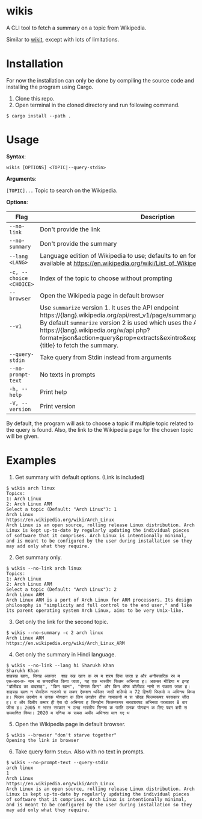 # wikis
A CLI tool to fetch a summary on a topic from Wikipedia.

Similar to [wikit](https://github.com/KorySchneider/wikit), except with lots of limitations.
# Installation
For now the installation can only be done by compiling the source code and installing the program using Cargo.
1. Clone this repo.
2. Open terminal in the cloned directory and run following command.
```
$ cargo install --path .
```
# Usage
**Syntax**: 

``wikis [OPTIONS] <TOPIC|--query-stdin>``

**Arguments**:

`[TOPIC]...`    Topic to search on the Wikipedia.

**Options**:

| Flag                    | Description                                                                                                                                                                                                                                                                                                                                                     |
| ----------------------- | --------------------------------------------------------------------------------------------------------------------------------------------------------------------------------------------------------------------------------------------------------------------------------------------------------------------------------------------------------------- |
| `--no-link`             | Don't provide the link                                                                                                                                                                                                                                                                                                                                          |
| `--no-summary`          | Don't provide the summary                                                                                                                                                                                                                                                                                                                                       |
| `--lang <LANG>`         | Language edition of Wikipedia to use; defaults to en for English; Language code available at https://en.wikipedia.org/wiki/List_of_Wikipedias#Active_editions                                                                                                                                                                                                   |
| `-c, --choice <CHOICE>` | Index of the topic to choose without prompting                                                                                                                                                                                                                                                                                                                  |
| `--browser`             | Open the Wikipedia page in default browser                                                                                                                                                                                                                                                                                                                      |
| `--v1`                  | Use `summarize` version 1. It uses the API endpoint https://{lang}.wikipedia.org/api/rest_v1/page/summary/{title} to fetch the summary. By default `summarize` version 2 is used which uses the API endpoint https://{lang}.wikipedia.org/w/api.php?format=json&action=query&prop=extracts&exintro&explaintext&redirects=1&titles={title} to fetch the summary. |
| `--query-stdin`         | Take query from Stdin instead from arguments                                                                                                                                                                                                                                                                                                                    |
| `--no-prompt-text`      | No texts in prompts                                                                                                                                                                                                                                                                                                                                             |
| `-h, --help`            | Print help                                                                                                                                                                                                                                                                                                                                                      |
| `-V, --version`         | Print version                                                                                                                                                                                                                                                                                                                                                   |

By default, the program will ask to choose a topic if multiple topic related to the query is found. Also, the link to the Wikipedia page for the chosen topic will be given.
# Examples
1. Get summary with default options. (Link is included)
```
$ wikis arch linux
Topics:
1: Arch Linux
2: Arch Linux ARM
Select a topic (Default: "Arch Linux"): 1
Arch Linux
https://en.wikipedia.org/wiki/Arch_Linux
Arch Linux is an open source, rolling release Linux distribution. Arch Linux is kept up-to-date by regularly updating the individual pieces of software that it comprises. Arch Linux is intentionally minimal, and is meant to be configured by the user during installation so they may add only what they require.
```

2. Get summary only.
```
$ wikis --no-link arch linux
Topics:
1: Arch Linux
2: Arch Linux ARM
Select a topic (Default: "Arch Linux"): 2
Arch Linux ARM
Arch Linux ARM is a port of Arch Linux for ARM processors. Its design philosophy is "simplicity and full control to the end user," and like its parent operating system Arch Linux, aims to be very Unix-like.
```

3. Get only the link for the second topic.
```
$ wikis --no-summary -c 2 arch linux
Arch Linux ARM
https://en.wikipedia.org/wiki/Arch_Linux_ARM
```

4. Get only the summary in Hindi language.
```
$ wikis --no-link --lang hi Sharukh Khan
Sharukh Khan
शाहरख खान, जिनह अकसर  शाह रख खान क रप म शरय दिया जाता ह और अनौपचारिक रप म एस॰आर॰क॰ नाम स सनदरभित किया जाता, यह एक भारतीय फिलम अभिनता ह। अकसर मीडिया म इनह "बॉलीवड का बादशाह", "किग खान", "रोमास किग" और किग ऑफ बॉलीवड नामो स पकारा जाता ह। शाहरख खान न रोमटिक नाटको स लकर ऐकशन थरिलर जसी शलियो म 72 हिनदी फिलमो म अभिनय किया ह। फिलम उदयोग म उनक योगदान क लिय उनहोन तीस नामाकनो म स चौदह फिलमफयर परसकार जीत ह। व और दिलीप कमार ही ऐस दो अभिनता ह जिनहोन फिलमफयर सरवशरषठ अभिनता परसकार 8 बार जीता ह। 2005 म भारत सरकार न उनह भारतीय सिनमा क परति उनक योगदान क लिए पदम शरी स सममानित किया। 2020 म दनिया क सबस अमीर अभिनता मान गए थ
```

5. Open the Wikipedia page in default browser.
```
$ wikis --browser "don't starve together"
Opening the link in browser
```

6. Take query form `Stdin`. Also with no text in prompts.
```
$ wikis --no-prompt-text --query-stdin
arch linux
1
Arch Linux
https://en.wikipedia.org/wiki/Arch_Linux
Arch Linux is an open source, rolling release Linux distribution. Arch Linux is kept up-to-date by regularly updating the individual pieces of software that it comprises. Arch Linux is intentionally minimal, and is meant to be configured by the user during installation so they may add only what they require.
```